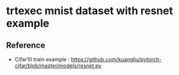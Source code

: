 # trtexec mnist dataset with resnet example

## Reference
- Cifar10 train example : https://github.com/kuangliu/pytorch-cifar/blob/master/models/resnet.py